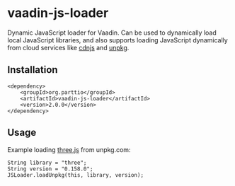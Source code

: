 # vaadin-js-loader

Dynamic JavaScript loader for Vaadin. Can be used to dynamically load local JavaScript libraries, and also 
supports loading JavaScript dynamically from cloud services like [cdnjs](https://cdnjs.com/) 
and [unpkg](https://www.unpkg.com/).

## Installation

```
<dependency>
    <groupId>org.parttio</groupId>
    <artifactId>vaadin-js-loader</artifactId>
    <version>2.0.0</version>
</dependency>
```

## Usage
Example loading [three.js](https://threejs.org/) from unpkg.com:
```
String library = "three";
String version = "0.158.0";
JSLoader.loadUnpkg(this, library, version);
```

